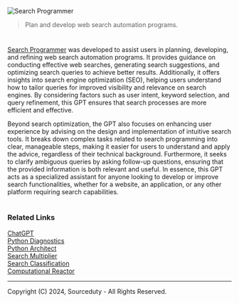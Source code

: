 ![Search Programmer](https://github.com/user-attachments/assets/c9514742-a245-4bf0-9425-c47bae2a9406)

> Plan and develop web search automation programs.

#

[Search Programmer](https://chatgpt.com/g/g-oUIukAHTi-search-programmer) was developed to assist users in planning, developing, and refining web search automation programs. It provides guidance on conducting effective web searches, generating search suggestions, and optimizing search queries to achieve better results. Additionally, it offers insights into search engine optimization (SEO), helping users understand how to tailor queries for improved visibility and relevance on search engines. By considering factors such as user intent, keyword selection, and query refinement, this GPT ensures that search processes are more efficient and effective.

Beyond search optimization, the GPT also focuses on enhancing user experience by advising on the design and implementation of intuitive search tools. It breaks down complex tasks related to search programming into clear, manageable steps, making it easier for users to understand and apply the advice, regardless of their technical background. Furthermore, it seeks to clarify ambiguous queries by asking follow-up questions, ensuring that the provided information is both relevant and useful. In essence, this GPT acts as a specialized assistant for anyone looking to develop or improve search functionalities, whether for a website, an application, or any other platform requiring search capabilities.

#
### Related Links

[ChatGPT](https://github.com/sourceduty/ChatGPT)
<br>
[Python Diagnostics](https://chat.openai.com/g/g-NnT93PRw6-python-diagnostics)
<br>
[Python Architect](https://chat.openai.com/g/g-ltK2f7Fkk-python-architect)
<br>
[Search Multiplier](https://github.com/sourceduty/Search_Multiplier)
<br>
[Search Classification](https://github.com/sourceduty/Search_Classification)
<br>
[Computational Reactor](https://github.com/sourceduty/Computational_Reactor)

***
Copyright (C) 2024, Sourceduty - All Rights Reserved.
